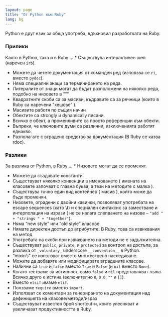 ```yaml
---
layout: page
title: "Oт Python към Ruby"
lang: bg
---
```


Python е друг език за обща употреба, вдъхновил разработката на Ruby.

### Прилики

 Както в Python, така и в Ruby … * Съществува интерактивен шел (наречен `irb`).
* Можете да четете документация от команден ред (използва се `ri`,
  вместо `pydoc`).
* Няма специални знаци за терминирането на реда.
* Литералите от знаци могат да бъдат разположени на няколко реда,
  подобно на низовете в ”””
* Квадратните скоби са за масиви, къдравите са за речници (които в Ruby
  са наречени “хешове” ).
* Масивите работя по същия начин
* Обектите са strongly и dynamically писани.
* Всичко е обект, а променливите са просто референции към обекти.
* Въпреки, че ключовите думи са различни, изключенията работят еднакво.
* Разполагате с вградено средство за документация (В Ruby се казва
  rdoc).

### Разлики

 За разлика от Python, в Ruby … * Низовете могат да се променят.
* Можете да създавате константи.
* Съществуват няколко конвенции в именоването ( имената на класовете
  започват с главна буква, а тези на методите с малка ).
* Съществува точно един вид контейнер ( масив ), който може да бъде
  променян.
* Низовете, оградени с двойни кавички, позволяват употребата на escape
  sequences (като \\t) и специален синтаксис за заместване и
  интерполация на изрази ( не се налага слепването на низове – `"add " +
  "strings " + "together"`).
* Няма “new style” или “old style” класове.
* Нямате директен достъп до атрибутите. В Ruby, това са извиквания на
  метод
* Употребата на скоби при извикването на методи не е задължителна.
* Съществуват `public`, `private`, и `protected` за контрол на достъпа,
  за разлика от `_voluntary_` underscore `__convention__` в Python.
* “mixin’s” се използват вместо множествено наследяване.
* Можете да добавяте или модифицирате вградените класове.
* Налични са `true` и `false` вместо `True` и `False` (и `nil` вместо
  `None`).
* Когато тестваме за истинност, само `false` и `nil` представляват лъжа.
  Всичко друго е истина (включително `0`, `0.0`, `""` и `[]`).
* Вместо `elsif` имаме `elif`.
* Ползваме `require` вместо `import`.
* Използват се коментари за генерирането на документация над дефиницията
  на класове/методи/израз
* Съществуват известен брой shortcut-и, които улесняват и увеличават
  продуктивността в Ruby.

